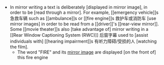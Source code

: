 - In mirror writing a text is deliberately [displayed in mirror image], in order to be [read through a mirror]. For example, [[emergency vehicle]]s 急救车辆 such as [[ambulance]]s or [[fire engine]]s 救护车或消防车 [use mirror images] in order to be read from a [[driver]]'s [[rear-view mirror]]. Some [[movie theater]]s also [take advantage of] mirror writing in a [[Rear Window Captioning System (RWC)]] 后窗字幕 used to [assist individuals with] [[hearing impairment]]s 有听力障碍/受损的人 [watching the film].
    - The word "FIRE" and its [mirror image](https://en.wikipedia.org/wiki/File:Fire-mirror-image.jpg) are displayed [on the front of] this fire engine

